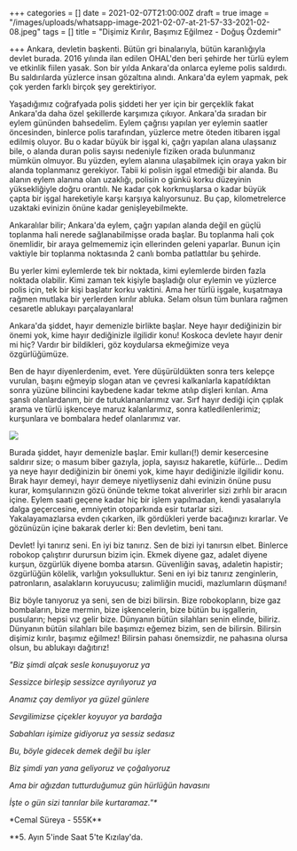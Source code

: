 +++
categories = []
date = 2021-02-07T21:00:00Z
draft = true
image = "/images/uploads/whatsapp-image-2021-02-07-at-21-57-33-2021-02-08.jpeg"
tags = []
title = "Dişimiz Kırılır, Başımız Eğilmez - Doğuş Özdemir"

+++
Ankara, devletin başkenti. Bütün gri binalarıyla, bütün karanlığıyla devlet burada. 2016 yılında ilan edilen OHAL'den beri şehirde her türlü eylem ve etkinlik fiilen yasak. Son bir yılda Ankara'da onlarca eyleme polis saldırdı. Bu saldırılarda yüzlerce insan gözaltına alındı. Ankara'da eylem yapmak, pek çok yerden farklı birçok şey gerektiriyor.

Yaşadığımız coğrafyada polis şiddeti her yer için bir gerçeklik fakat Ankara'da daha özel şekillerde karşımıza çıkıyor. Ankara'da sıradan bir eylem gününden bahsedelim. Eylem çağrısı yapılan yer eylemin saatler öncesinden, binlerce polis tarafından, yüzlerce metre öteden itibaren işgal edilmiş oluyor. Bu o kadar büyük bir işgal ki, çağrı yapılan alana ulaşsanız bile, o alanda duran polis sayısı nedeniyle fiziken orada bulunmanız mümkün olmuyor. Bu yüzden, eylem alanına ulaşabilmek için oraya yakın bir alanda toplanmanız gerekiyor. Tabii ki polisin işgal etmediği bir alanda. Bu alanın eylem alanına olan uzaklığı, polisin o günkü korku düzeyinin yüksekliğiyle doğru orantılı. Ne kadar çok korkmuşlarsa o kadar büyük çapta bir işgal hareketiyle karşı karşıya kalıyorsunuz. Bu çap, kilometrelerce uzaktaki evinizin önüne kadar genişleyebilmekte.

Ankaralılar bilir; Ankara'da eylem, çağrı yapılan alanda değil en güçlü toplanma hali nerede sağlanabilmişse orada başlar. Bu toplanma hali çok önemlidir, bir araya gelmememiz için ellerinden geleni yaparlar. Bunun için vaktiyle bir toplanma noktasında 2 canlı bomba patlattılar bu şehirde.

Bu yerler kimi eylemlerde tek bir noktada, kimi eylemlerde birden fazla noktada olabilir. Kimi zaman tek kişiyle başladığı olur eylemin ve yüzlerce polis için, tek bir kişi başlatır korku vaktini. Ama her türlü işgale, kuşatmaya rağmen mutlaka bir yerlerden kırılır abluka. Selam olsun tüm bunlara rağmen cesaretle ablukayı parçalayanlara!

Ankara'da şiddet, hayır demenizle birlikte başlar. Neye hayır dediğinizin bir önemi yok, kime hayır dediğinizle ilgilidir konu! Koskoca devlete hayır denir mi hiç? Vardır bir bildikleri, göz koydularsa ekmeğimize veya özgürlüğümüze.

Ben de hayır diyenlerdenim, evet. Yere düşürüldükten sonra ters kelepçe vurulan, başını eğmeyip slogan atan ve çevresi kalkanlarla kapatıldıktan sonra yüzüne bilincini kaybedene kadar tekme atılıp dişleri kırılan. Ama şanslı olanlardanım, bir de tutuklananlarımız var. Sırf hayır dediği için çıplak arama ve türlü işkenceye maruz kalanlarımız, sonra katledilenlerimiz; kurşunlara ve bombalara hedef olanlarımız var.

![](/images/uploads/whatsapp-image-2021-02-08-at-16-15-30-2021-02-08.jpeg)

Burada şiddet, hayır demenizle başlar. Emir kulları(!) demir kesercesine saldırır size; o masum biber gazıyla, jopla, sayısız hakaretle, küfürle... Dedim ya neye hayır dediğinizin bir önemi yok, kime hayır dediğinizle ilgilidir konu. Bırak hayır demeyi, hayır demeye niyetliyseniz dahi evinizin önüne pusu kurar, komşularınızın gözü önünde tekme tokat alıverirler sizi zırhlı bir aracın içine. Eylem saati geçene kadar hiç bir işlem yapılmadan, kendi yasalarıyla dalga geçercesine, emniyetin otoparkında esir tutarlar sizi. Yakalayamazlarsa evden çıkarken, ilk gördükleri yerde bacağınızı kırarlar. Ve gözünüzün içine bakarak derler ki: Ben devletim, beni tanı.

Devlet! İyi tanırız seni. En iyi biz tanırız. Sen de bizi iyi tanırsın elbet. Binlerce robokop çalıştırır durursun bizim için. Ekmek diyene gaz, adalet diyene kurşun, özgürlük diyene bomba atarsın. Güvenliğin savaş, adaletin hapistir; özgürlüğün kölelik, varlığın yoksulluktur. Seni en iyi biz tanırız zenginlerin, patronların, asalakların koruyucusu; zalimliğin mucidi, mazlumların düşmanı!

Biz böyle tanıyoruz ya seni, sen de bizi bilirsin. Bize robokopların, bize gaz bombaların, bize mermin, bize işkencelerin, bize bütün bu işgallerin, pusuların; hepsi vız gelir bize. Dünyanın bütün silahları senin elinde, biliriz. Dünyanın bütün silahları bile başımızı eğemez bizim, sen de bilirsin. Bilirsin dişimiz kırılır, başımız eğilmez! Bilirsin pahası önemsizdir, ne pahasına olursa olsun, bu ablukayı dağıtırız!

_"Biz şimdi alçak sesle konuşuyoruz ya_

_Sessizce birleşip sessizce ayrılıyoruz ya_

_Anamız çay demliyor ya güzel günlere_

_Sevgilimizse çiçekler koyuyor ya bardağa_

_Sabahları işimize gidiyoruz ya sessiz sedasız_

_Bu, böyle gidecek demek değil bu işler_

_Biz şimdi yan yana geliyoruz ve çoğalıyoruz_

_Ama bir ağızdan tutturduğumuz gün hürlüğün havasını_

_İşte o gün sizi tanrılar bile kurtaramaz."*_

\*Cemal Süreya - 555K**

\**5. Ayın 5'inde Saat 5'te Kızılay'da.